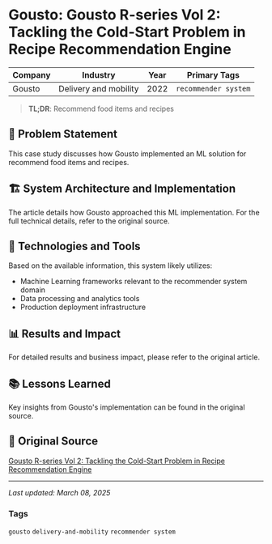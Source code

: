 # Gousto: Gousto R-series Vol 2: Tackling the Cold-Start Problem in Recipe Recommendation Engine

| Company | Industry | Year | Primary Tags | 
|---------|----------|------|--------------|
| Gousto | Delivery and mobility | 2022 | `recommender system` |

> **TL;DR**: Recommend food items and recipes

## 📝 Problem Statement

This case study discusses how Gousto implemented an ML solution for recommend food items and recipes.

## 🏗️ System Architecture and Implementation

The article details how Gousto approached this ML implementation. For the full technical details, refer to the original source.

## 🔧 Technologies and Tools

Based on the available information, this system likely utilizes:

- Machine Learning frameworks relevant to the recommender system domain
- Data processing and analytics tools
- Production deployment infrastructure

## 📊 Results and Impact

For detailed results and business impact, please refer to the original article.

## 📚 Lessons Learned

Key insights from Gousto's implementation can be found in the original source.

## 🔗 Original Source

[Gousto R-series Vol 2: Tackling the Cold-Start Problem in Recipe Recommendation Engine](https://medium.com/gousto-engineering-techbrunch/gousto-r-series-vol-2-tackling-the-cold-start-problem-in-recipe-recommendation-engine-af92a434805f)

---

*Last updated: March 08, 2025*

### Tags

`gousto` `delivery-and-mobility` `recommender system`
